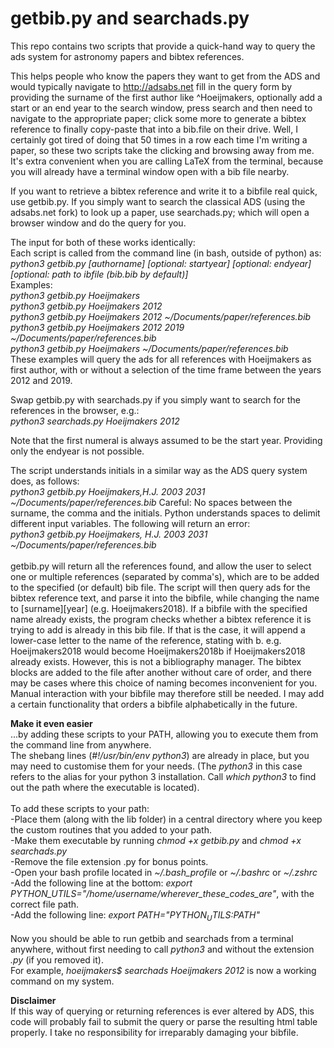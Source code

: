 getbib.py and searchads.py
==========================

This repo contains two scripts that provide a quick-hand way to query the ads system for astronomy papers and
bibtex references.

This helps people who know the papers they want to get from the ADS
and would typically navigate to http://adsabs.net fill in the query form by providing the surname of the first author
like ^Hoeijmakers, optionally add a start or an end year to the search window, press search and then need to navigate
to the appropriate paper; click some more to generate a bibtex reference to finally copy-paste that into a bib.file
on their drive. Well, I certainly got tired of doing that 50 times in a row each time I'm writing a paper, so these two scripts
take the clicking and browsing away from me. It's extra convenient when you are calling LaTeX from the terminal, because you
will already have a terminal window open with a bib file nearby.

If you want to retrieve a bibtex reference and write it to a bibfile real quick, use getbib.py.
If you simply want to search the classical ADS (using the adsabs.net fork) to look up a paper, use searchads.py; which will open a browser window and do the query for you.

The input for both of these works identically:<br>
Each script is called from the command line (in bash, outside of python) as:<br>
*python3 getbib.py [authorname] [optional: startyear] [optional: endyear] [optional: path to ibfile (bib.bib by default)]*<br>
Examples:<br>
*python3 getbib.py Hoeijmakers*<br>
*python3 getbib.py Hoeijmakers 2012*<br>
*python3 getbib.py Hoeijmakers 2012 ~/Documents/paper/references.bib*<br>
*python3 getbib.py Hoeijmakers 2012 2019 ~/Documents/paper/references.bib*<br>
*python3 getbib.py Hoeijmakers ~/Documents/paper/references.bib*<br>
These examples will query the ads for all references with Hoeijmakers as first author,
with or without a selection of the time frame between the years 2012 and 2019.

Swap getbib.py with searchads.py if you simply want to search for the references in the browser, e.g.:<br>
*python3 searchads.py Hoeijmakers 2012*<br>

Note that the first numeral is always assumed to be the start year.
Providing only the endyear is not possible.

The script understands initials in a similar way as the ADS query system does, as follows:<br>
*python3 getbib.py Hoeijmakers,H.J. 2003 2031 ~/Documents/paper/references.bib*
Careful: No spaces between the surname, the comma and the initials.
Python understands spaces to delimit different input variables.
The following will return an error:<br>
*python3 getbib.py Hoeijmakers, H.J. 2003 2031 ~/Documents/paper/references.bib*<br>
<br>
getbib.py will return all the references found, and allow the user to select one
or multiple references (separated by comma's), which are to be added to the specified
(or default) bib file.
The script will then query ads for the bibtex reference text, and parse it into the
bibfile, while changing the name to [surname][year] (e.g. Hoeijmakers2018).
If a bibfile with the specified name already exists, the program checks whether
a bibtex reference it is trying to add is already in this bib file. If that is the case,
it will append a lower-case letter to the name of the reference, stating with b.
e.g. Hoeijmakers2018 would become Hoeijmakers2018b if Hoeijmakers2018 already exists.
However, this is not a bibliography manager. The bibtex blocks are added to the file
after another without care of order, and there may be cases where this choice of
naming becomes inconvenient for you. Manual interaction with your bibfile may therefore
still be needed. I may add a certain functionality that orders a bibfile alphabetically
in the future.<br>

**Make it even easier**<br>
...by adding these scripts to your PATH, allowing you to execute them from the
command line from anywhere.<br>
The shebang lines (*#!/usr/bin/env python3*) are already in place, but you may need to customise them for your needs. (The *python3* in this case refers to the alias for your python 3 installation. Call *which python3* to find out the path where the executable is located).<br><br>
To add these scripts to your path:<br>
-Place them (along with the lib folder) in a central directory where you keep the custom routines that you added to your path.<br>
-Make them executable by running *chmod +x getbib.py* and *chmod +x searchads.py*<br>
-Remove the file extension .py for bonus points.<br>
-Open your bash profile located in *~/.bash_profile* or *~/.bashrc* or *~/.zshrc*<br>
-Add the following line at the bottom: *export PYTHON_UTILS="/home/username/wherever_these_codes_are"*, with the correct file path.<br>
-Add the following line: *export PATH="$PYTHON_UTILS:$PATH"*<br>
<br>
Now you should be able to run getbib and searchads from a terminal anywhere, without first needing to call *python3* and without the extension *.py* (if you removed it).<br>
For example, *hoeijmakers$ searchads Hoeijmakers 2012* is now a working command on my system.<br>

**Disclaimer**<br>
If this way of querying or returning references is ever altered by ADS, this code will probably fail to submit the query or parse the resulting html table properly. I take no responsibility
for irreparably damaging your bibfile.
